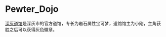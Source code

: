 # Pewter_Dojo
[深灰道馆][1]是深灰市的官方道馆，专长为岩石属性宝可梦，道馆馆主为小刚，主角获胜之后可以获得灰色徽章。

[1]:https://wiki.52poke.com/wiki/%E6%B7%B1%E7%81%B0%E9%81%93%E9%A4%A8
